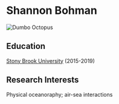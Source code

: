 # Shannon Bohman
![Dumbo Octopus](https://en.wikipedia.org/wiki/Grimpoteuthis#/media/File:Dumbo-hires_(cropped).jpg "Dumbo Octopus")


## Education
[Stony Brook University](https://www.stonybrook.edu/) (2015-2019)

## Research Interests
Physical oceanoraphy; air-sea interactions




